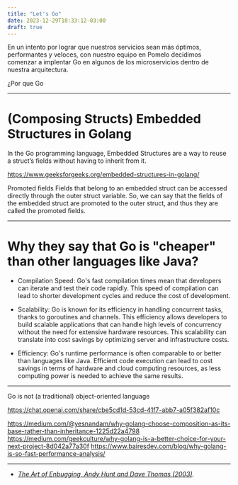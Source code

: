 ```yaml
---
title: "Let's Go"
date: 2023-12-29T10:33:12-03:00
draft: true
---
```


En un intento por lograr que nuestros servicios sean más óptimos, performantes y veloces, con nuestro equipo en Pomelo decidimos comenzar a implentar Go en algunos de los microservicios dentro de nuestra arquitectura.

¿Por que Go 


-----------------------------------------------------------------------

# (Composing Structs) Embedded Structures in Golang
In the Go programming language, Embedded Structures are a way to reuse a struct’s fields without having to inherit from it.

https://www.geeksforgeeks.org/embedded-structures-in-golang/

Promoted fields
Fields that belong to an embedded struct can be accessed directly through the outer struct variable. So, we can say that the fields of the embedded struct are promoted to the outer struct, and thus they are called the promoted fields.

-----------------------------------------------------------------------

# Why they say that Go is "cheaper" than other languages like Java?
- Compilation Speed: Go's fast compilation times mean that developers can iterate and test their code rapidly. This speed of compilation can lead to shorter development cycles and reduce the cost of development.

- Scalability: Go is known for its efficiency in handling concurrent tasks, thanks to goroutines and channels. This efficiency allows developers to build scalable applications that can handle high levels of concurrency without the need for extensive hardware resources. This scalability can translate into cost savings by optimizing server and infrastructure costs.

- Efficiency: Go's runtime performance is often comparable to or better than languages like Java. Efficient code execution can lead to cost savings in terms of hardware and cloud computing resources, as less computing power is needed to achieve the same results.

-----------------------------------------------------------------------

Go is not (a traditional) object-oriented language

https://chat.openai.com/share/cbe5cd1d-53cd-41f7-abb7-a05f382af10c

https://medium.com/@yesnandam/why-golang-choose-composition-as-its-base-rather-than-inheritance-1225d22a4798
https://medium.com/geekculture/why-golang-is-a-better-choice-for-your-next-project-8d042a77a30f
https://www.bairesdev.com/blog/why-golang-is-so-fast-performance-analysis/

---

- *[The Art of Enbugging, Andy Hunt and Dave Thomas (2003)](https://media.pragprog.com/articles/jan_03_enbug.pdf).*